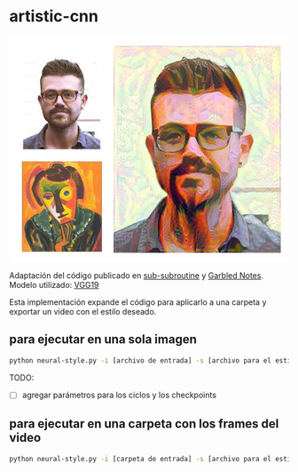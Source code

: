 # artistic-cnn

![ejemplo del resultado obtenido](img-ejemplo.jpg?raw=true "Ejemplo resultado")

Adaptación del código publicado en [sub-subroutine](http://www.subsubroutine.com/sub-subroutine/2016/11/12/painting-like-van-gogh-with-convolutional-neural-networks) y [Garbled Notes](http://www.chioka.in/tensorflow-implementation-neural-algorithm-of-artistic-style). Modelo utilizado: [VGG19](http://www.vlfeat.org/matconvnet/pretrained/)

Esta implementación expande el código para aplicarlo a una carpeta y exportar un video con el estilo deseado.

## para ejecutar en una sola imagen

```bash
python neural-style.py -i [archivo de entrada] -s [archivo para el estilo] -m [ruta al modelo] -o [carpeta de destino]
```

TODO:

- [ ] agregar parámetros para los ciclos y los checkpoints

## para ejecutar en una carpeta con los frames del video

```bash
python neural-style.py -i [carpeta de entrada] -s [archivo para el estilo] -m [ruta al modelo] -o [carpeta de destino]
```
